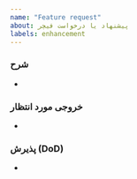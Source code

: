 ```yaml
---
name: "Feature request"
about: پیشنهاد یا درخواست فیچر
labels: enhancement
---
```


### شرح
-

### خروجی مورد انتظار
-

### پذیرش (DoD)
-

